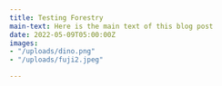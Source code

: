 ```yaml
---
title: Testing Forestry
main-text: Here is the main text of this blog post
date: 2022-05-09T05:00:00Z
images:
- "/uploads/dino.png"
- "/uploads/fuji2.jpeg"

---
```

